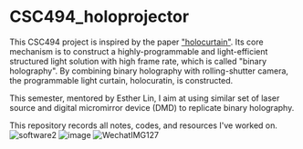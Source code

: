 # CSC494_holoprojector

This CSC494 project is inspired by the paper ["holocurtain"](https://imaging.cs.cmu.edu/holocurtains/). Its core mechanism is to construct a highly-programmable and light-efficient structured light solution with high frame rate, which is called "binary holography". By combining binary holography with rolling-shutter camera, the programmable light curtain, holocuratin, is constructed.

This semester, mentored by Esther Lin, I aim at using similar set of laser source and digital micromirror device (DMD) to replicate binary holography.

This repository records all notes, codes, and resources I've worked on.
![software2](https://github.com/zhuyuezx/CSC494_holoprojector/assets/56620120/e2871aec-8eeb-4113-b005-162ae3eda19f)
![image](https://github.com/zhuyuezx/CSC494_holoprojector/assets/56620120/dfad9576-7eb2-4b8e-a36f-86533c912c49)
![WechatIMG127](https://github.com/zhuyuezx/CSC494_holoprojector/assets/56620120/9d206e84-b5d2-4c8b-b2cc-738d43799681)
